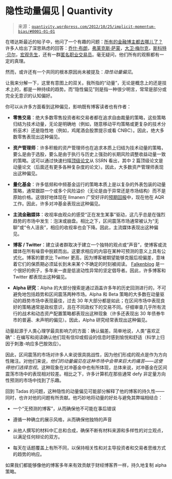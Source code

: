 <!--yml

分类：未分类

日期：2024-05-18 13:44:06

-->

# 隐性动量偏见 | Quantivity

> 来源：[`quantivity.wordpress.com/2012/10/25/implicit-momentum-bias/#0001-01-01`](https://quantivity.wordpress.com/2012/10/25/implicit-momentum-bias/#0001-01-01)

在塔达斯最近的帖子中，他问了一个有趣的问题：[所有的金融博主都去哪儿了？](http://abnormalreturns.com/where-did-all-the-finance-bloggers-go/) 许多人给出了深思熟虑的回答：[乔什·布朗](http://www.thereformedbroker.com/2012/10/23/where-did-all-the-finance-bloggers-go-my-theories/)，[弗莱克斯·萨蒙](http://blogs.reuters.com/felix-salmon/2012/10/23/did-the-financial-blogosphere-go-away/)，[大卫·梅尔克](http://alephblog.com/2012/10/24/why-i-love-blogging/)，[斯科特·贝尔](http://iheartwallstreet.com/2012/10/24/why-i-stopped-blogging/)，[宏观先生](http://macro-man.blogspot.com/2012/10/introspection-day.html)，还有一群[匿名职业交易员](http://www.rmdfx.com/2012/10/24/prominent-market-players-talk-about-this-market-enviroment/)。毫无疑问，他们所有的观察都有一定的真理。

然而，或许还有一个共同的根本原因尚未被提及：*隐性动量偏见*。

让我来分解一下，这里有意图上的双关。我所指的“动量”，无论是概念上的还是技术上的，都是一种持续的趋势。而“隐性偏见”则是指一种很少明言，常常是部分或完全无意识的认知偏好。

你可以从许多方面看到这种偏见，影响既有博客读者也有作者：

+   **零售交易**：绝大多数零售投资者和交易者都在追求自由裁量的策略，这些策略归结为技术动量，无论是明确地（例如，随意移动平均策略或更复杂的技术分析巫术）还是隐性地（例如，鸡尾酒会股票提示或看 CNBC）。因此，绝大多数零售表现出这种偏见。

+   **资产管理师**：许多积极的资产管理师也在追求本质上归结为技术动量的策略，要么是由于选股，要么是由于执行与历史上强劲的长期风险调整收益动量一致的策略。这可以通过快速扫描[顶级论文](http://hq.ssrn.com/rankings/Ranking_display.cfm?TRN_gID=10&requesttimeout=900)从 SSRN 看出，其中 2 篇顶级论文是动量论文（后面还有更多各种复杂度的论文）。因此，大多数资产管理师表现出这种偏见。

+   **量化基金**：许多低频和中频基金运行的策略本质上是以复杂的外表包装的动量策略，通常跟踪一个或多个风险溢价（无论是由于异常还是市场结构）而不是原始价格。这很好地体现在 Ilmanen 广受好评的[预期回报](http://www.amazon.com/Expected-Returns-Investors-Harvesting-Rewards/dp/1119990726)中，现在他在 AQR 工作。因此，许多对冲基金表现出这种偏见。

+   **主流金融媒体**：收视率由观众的感受“正在发生某事”驱动，这几乎总是在强烈趋势的市场中发生：泡沫或崩盘。相比之下，区间震荡市场通常被认为“无聊”或“令人沮丧”，相应的收视率也会下降。因此，主流媒体表现出这种偏见。

+   **博客 / Twitter**：建立读者群取决于建立一个独特的观点或“声音”，使博客或流媒体在所有噪音中脱颖而出。这要求相应的内容在某种可预测的意义上具有公式化。博客的要求比 Twitter 更高，因为博客被期望能够克服后视偏差，意味着它们的保质期必须延长到未来某个不确定的时刻被阅读。 [Falkenblog](http://falkenblog.blogspot.com/) 是一个很好的例子，多年来一直是低波动性异常的坚定倡导者。因此，许多博客和 Twitter 都表现出这种偏见。

+   **Alpha 研究**：Alpha 的大部分搜索是通过涵盖许多年的历史回测进行的，不可避免地包括趋势和区间震荡两种市场。Alpha 和 Beta 策略的大多数在动量驱动的趋势市场中表现最佳，过去 30 年大部分都是如此；在区间市场中表现良好的策略通常是政权意识，且在不同政权下的交易不同。仔细审查几乎所有流行的战术和动态资产配置策略都表现出这种现象（许多还表现出 30 年债券牛市的普遍、未声明的偏见）。因此，Alpha 研究经常表现出这种偏见。

动量起源于人类心理学最具影响力的方面：确认偏差。简单地说，人类“喜欢正确”：在编写和阅读确认他们现有信仰或假设的信息时感到愉悦和舒适（科学上归因于刺激-响应多巴胺效应）。

因此，区间震荡的市场对许多人来说很具挑战性，因为他们形成的观点是作为方向性赌注。对他们来说，*他们的动量偏见在这种市场中会带来巨大的痛苦——这使得他们选择忽视*。这种现象在对冲基金中也有所体现，总体来说，对冲基金在区间震荡市场中的表现相对较差。相比之下，许多计算机在那些通常 defy 非定量方向性预测的市场中找到了乐趣。

回到 Tadas 的问题，这种隐性的动量偏见可能部分解释了他的博客的持久性——同时，也许对他的问题有所贡献。他巧妙地将动量的好处与避免其弊端相结合：

+   一个“无预测的博客”，从而确保他不可能在事后错误

+   遵循一种确立的展示风格，从而确保他独特的声音

+   从他人撰写的材料中汇总和合成，确保不断有材料来源和多样性的对立观点，以满足任何辩论的双方。

+   每天在话题覆盖上有所不同，以保持相关性和对主导投资者和交易者思维方式的趋势的响应。

如果我们都能够像他的博客多年来有效贡献于财经博客界一样，持久地复制 alpha 策略。
